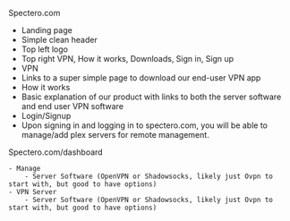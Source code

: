 Spectero.com

- Landing page
 - Simple clean header
  - Top left logo
  - Top right VPN, How it works, Downloads, Sign in, Sign up
 - VPN
  - Links to a super simple page to download our end-user VPN app
 - How it works
  - Basic explanation of our product with links to both the server software and end user VPN software
 - Login/Signup
  - Upon signing in and logging in to spectero.com, you will be able to manage/add plex servers for remote management.

    
Spectero.com/dashboard

    - Manage
        - Server Software (OpenVPN or Shadowsocks, likely just Ovpn to start with, but good to have options)
    - VPN Server
        - Server Software (OpenVPN or Shadowsocks, likely just Ovpn to start with, but good to have options)
